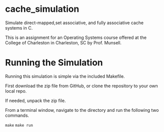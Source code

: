 # cache_simulation
Simulate direct-mapped,set associative, and fully associative cache systems in C.

This is an assignment for an Operating Systems course offered at the College of Charleston in Charleston, SC by Prof. Munsell.

# Running the Simulation
Running this simulation is simple via the included Makefile.

First download the zip file from GitHub, or clone the repository to your own local repo.

If needed, unpack the zip file.

From a terminal window, navigate to the directory and run the following two commands.

`make`
`make run`
